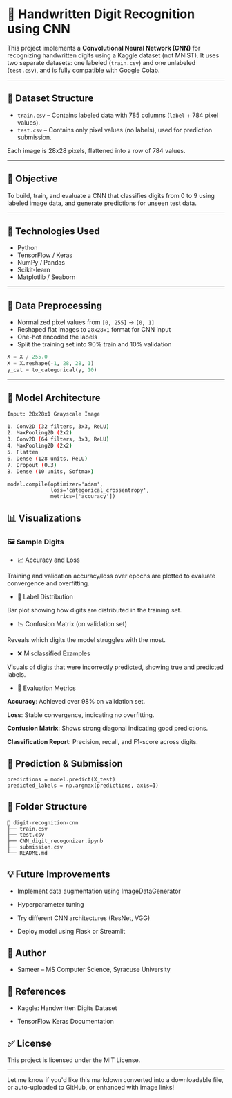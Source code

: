 # 🧠 Handwritten Digit Recognition using CNN

This project implements a **Convolutional Neural Network (CNN)** for recognizing handwritten digits using a Kaggle dataset (not MNIST). It uses two separate datasets: one labeled (`train.csv`) and one unlabeled (`test.csv`), and is fully compatible with Google Colab.

---

## 📁 Dataset Structure

- `train.csv` – Contains labeled data with 785 columns (`label` + 784 pixel values).
- `test.csv` – Contains only pixel values (no labels), used for prediction submission.

Each image is 28x28 pixels, flattened into a row of 784 values.

---

## 🚀 Objective

To build, train, and evaluate a CNN that classifies digits from 0 to 9 using labeled image data, and generate predictions for unseen test data.

---

## 🧪 Technologies Used

- Python
- TensorFlow / Keras
- NumPy / Pandas
- Scikit-learn
- Matplotlib / Seaborn

---

## 🧼 Data Preprocessing

- Normalized pixel values from `[0, 255]` → `[0, 1]`
- Reshaped flat images to `28x28x1` format for CNN input
- One-hot encoded the labels
- Split the training set into 90% train and 10% validation

```python
X = X / 255.0
X = X.reshape(-1, 28, 28, 1)
y_cat = to_categorical(y, 10)
```

---

## 🧠 Model Architecture

``` bash
Input: 28x28x1 Grayscale Image

1. Conv2D (32 filters, 3x3, ReLU)
2. MaxPooling2D (2x2)
3. Conv2D (64 filters, 3x3, ReLU)
4. MaxPooling2D (2x2)
5. Flatten
6. Dense (128 units, ReLU)
7. Dropout (0.3)
8. Dense (10 units, Softmax)
```
```
model.compile(optimizer='adam',
              loss='categorical_crossentropy',
              metrics=['accuracy'])
```
## 📊 Visualizations
### 🖼️ Sample Digits

- 📈 Accuracy and Loss
  
 Training and validation accuracy/loss over epochs are plotted to evaluate convergence and overfitting.

- 📌 Label Distribution
  
 Bar plot showing how digits are distributed in the training set.

- 📉 Confusion Matrix (on validation set)
  
 Reveals which digits the model struggles with the most.

- ❌ Misclassified Examples
  
 Visuals of digits that were incorrectly predicted, showing true and predicted labels.

- 🧪 Evaluation Metrics
  
 **Accuracy**: Achieved over 98% on validation set.

 **Loss**: Stable convergence, indicating no overfitting.

 **Confusion Matrix**: Shows strong diagonal indicating good predictions.

 **Classification Report**: Precision, recall, and F1-score across digits.

## 🧾 Prediction & Submission
```
predictions = model.predict(X_test)
predicted_labels = np.argmax(predictions, axis=1)
```
## 📁 Folder Structure
```
📂 digit-recognition-cnn
├── train.csv
├── test.csv
├── CNN_digit_recogonizer.ipynb
├── submission.csv
└── README.md
```

## 💡 Future Improvements

- Implement data augmentation using ImageDataGenerator

- Hyperparameter tuning

- Try different CNN architectures (ResNet, VGG)

- Deploy model using Flask or Streamlit

## 🤝 Author

- Sameer – MS Computer Science, Syracuse University

## 📌 References
- Kaggle: Handwritten Digits Dataset

- TensorFlow Keras Documentation



## ✅ License

This project is licensed under the MIT License.

---

Let me know if you'd like this markdown converted into a downloadable file, or auto-uploaded to GitHub, or enhanced with image links!







